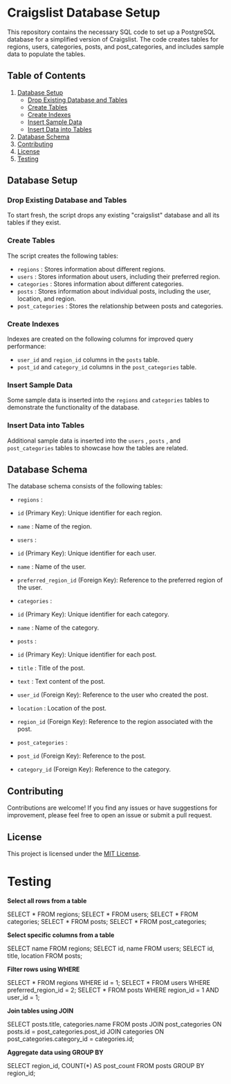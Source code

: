 # Craigslist Database Setup

This repository contains the necessary SQL code to set up a PostgreSQL database for a simplified version of Craigslist. The code creates tables for regions, users, categories, posts, and post_categories, and includes sample data to populate the tables.

## Table of Contents

1. [Database Setup](#database-setup)
   - [Drop Existing Database and Tables](#drop-existing-database-and-tables)
   - [Create Tables](#create-tables)
   - [Create Indexes](#create-indexes)
   - [Insert Sample Data](#insert-sample-data)
   - [Insert Data into Tables](#insert-data-into-tables)
2. [Database Schema](#database-schema)
3. [Contributing](#contributing)
4. [License](#license)
5. [Testing](#testing)

## Database Setup

### Drop Existing Database and Tables

To start fresh, the script drops any existing "craigslist" database and all its tables if they exist.

### Create Tables

The script creates the following tables:

-  `regions` : Stores information about different regions.
-  `users` : Stores information about users, including their preferred region.
-  `categories` : Stores information about different categories.
-  `posts` : Stores information about individual posts, including the user, location, and region.
-  `post_categories` : Stores the relationship between posts and categories.

### Create Indexes

Indexes are created on the following columns for improved query performance:

-  `user_id`  and  `region_id`  columns in the  `posts`  table.
-  `post_id`  and  `category_id`  columns in the  `post_categories`  table.

### Insert Sample Data

Some sample data is inserted into the  `regions`  and  `categories`  tables to demonstrate the functionality of the database.

### Insert Data into Tables

Additional sample data is inserted into the  `users` ,  `posts` , and  `post_categories`  tables to showcase how the tables are related.

## Database Schema

The database schema consists of the following tables:

-  `regions` :
  -  `id`  (Primary Key): Unique identifier for each region.
  -  `name` : Name of the region.

-  `users` :
  -  `id`  (Primary Key): Unique identifier for each user.
  -  `name` : Name of the user.
  -  `preferred_region_id`  (Foreign Key): Reference to the preferred region of the user.

-  `categories` :
  -  `id`  (Primary Key): Unique identifier for each category.
  -  `name` : Name of the category.

-  `posts` :
  -  `id`  (Primary Key): Unique identifier for each post.
  -  `title` : Title of the post.
  -  `text` : Text content of the post.
  -  `user_id`  (Foreign Key): Reference to the user who created the post.
  -  `location` : Location of the post.
  -  `region_id`  (Foreign Key): Reference to the region associated with the post.

-  `post_categories` :
  -  `post_id`  (Foreign Key): Reference to the post.
  -  `category_id`  (Foreign Key): Reference to the category.

## Contributing

Contributions are welcome! If you find any issues or have suggestions for improvement, please feel free to open an issue or submit a pull request.

## License

This project is licensed under the [MIT License](LICENSE).

# Testing
**Select all rows from a table**

SELECT * FROM regions;
SELECT * FROM users;
SELECT * FROM categories;
SELECT * FROM posts;
SELECT * FROM post_categories;

**Select specific columns from a table**

SELECT name FROM regions;
SELECT id, name FROM users;
SELECT id, title, location FROM posts;

**Filter rows using WHERE**

SELECT * FROM regions WHERE id = 1;
SELECT * FROM users WHERE preferred_region_id = 2;
SELECT * FROM posts WHERE region_id = 1 AND user_id = 1;

**Join tables using JOIN**

SELECT posts.title, categories.name
FROM posts
JOIN post_categories ON posts.id = post_categories.post_id
JOIN categories ON post_categories.category_id = categories.id;

**Aggregate data using GROUP BY**

SELECT region_id, COUNT(*) AS post_count
FROM posts
GROUP BY region_id;